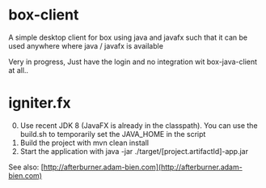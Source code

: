 box-client
==========

A simple desktop client for box using java and javafx such that it can be used anywhere where java / javafx is available

Very in progress, Just have the login and no integration wit box-java-client at all..

igniter.fx
===========

0. Use recent JDK 8 (JavaFX is already in the classpath). You can use the build.sh to temporarily set the JAVA_HOME in the script
1. Build the project with mvn clean install
2. Start the application with java -jar ./target/[project.artifactId]-app.jar

See also: [http://afterburner.adam-bien.com](http://afterburner.adam-bien.com)
